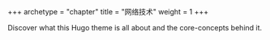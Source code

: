 +++
archetype = "chapter"
title = "网络技术"
weight = 1
+++

Discover what this Hugo theme is all about and the core-concepts behind it.
